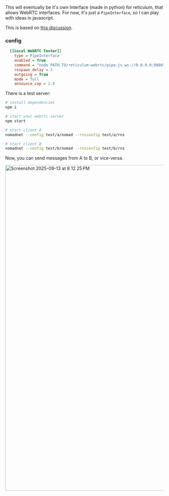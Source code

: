 This will eventually be it's own Interface (made in python) for reticulum, that allows WebRTC interfaces. For now, it's just a `PipeInterface`, so I can play with ideas in javascript.

This is based on [this discussion](https://github.com/markqvist/Reticulum/discussions/877).

### config

```ini
  [[Local WebRTC Tester]]
    type = PipeInterface
    enabled = True
    command = "node PATH_TO/reticulum-webrtc/pipe.js ws://0.0.0.0:8080"
    respawn_delay = 5
    outgoing = True
    mode = full
    announce_cap = 2.0
```

There is a test server:

```sh
# install dependencies
npm i

# start your webrtc server
npm start

# start client A
nomadnet --config test/a/nomad --rnsconfig test/a/rns

# start client B
nomadnet --config test/b/nomad --rnsconfig test/b/rns
```

Now, you can send messages from A to B, or vice-versa.

<img width="1530" height="1037" alt="Screenshot 2025-09-13 at 8 12 25 PM" src="https://github.com/user-attachments/assets/030da9aa-3f0e-417e-8c57-2bff83325f77" />
